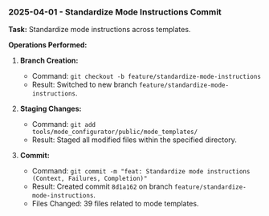 ### 2025-04-01 - Standardize Mode Instructions Commit

**Task:** Standardize mode instructions across templates.

**Operations Performed:**

1.  **Branch Creation:**
    *   Command: `git checkout -b feature/standardize-mode-instructions`
    *   Result: Switched to new branch `feature/standardize-mode-instructions`.

2.  **Staging Changes:**
    *   Command: `git add tools/mode_configurator/public/mode_templates/`
    *   Result: Staged all modified files within the specified directory.

3.  **Commit:**
    *   Command: `git commit -m "feat: Standardize mode instructions (Context, Failures, Completion)"`
    *   Result: Created commit `8d1a162` on branch `feature/standardize-mode-instructions`.
    *   Files Changed: 39 files related to mode templates.